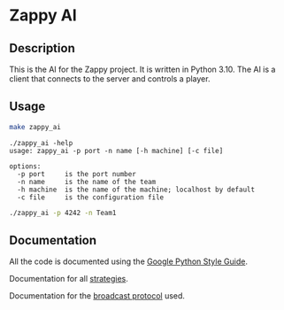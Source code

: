 # Zappy AI

## Description

This is the AI for the Zappy project. It is written in Python 3.10.
The AI is a client that connects to the server and controls a player.

## Usage

```bash
make zappy_ai
```

```
./zappy_ai -help
usage: zappy_ai -p port -n name [-h machine] [-c file]

options:
  -p port     is the port number
  -n name     is the name of the team
  -h machine  is the name of the machine; localhost by default
  -c file     is the configuration file
```
```bash
./zappy_ai -p 4242 -n Team1
```

## Documentation

All the code is documented using the [Google Python Style Guide](https://google.github.io/styleguide/pyguide.html#38-comments-and-docstrings).

Documentation for all [strategies](doc/strategies.md).

Documentation for the [broadcast protocol](doc/broadcast_protocol.md) used.
